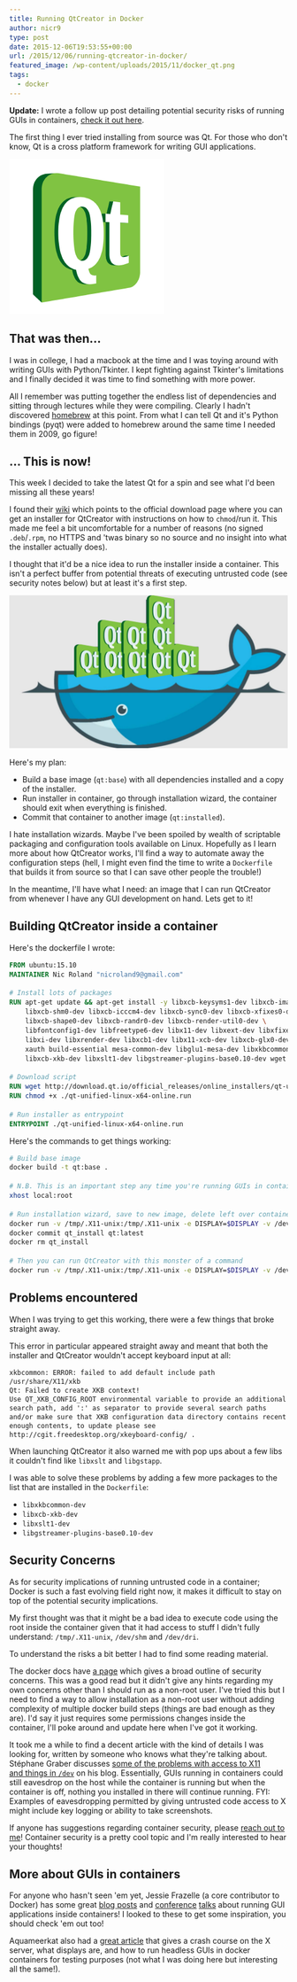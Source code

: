 ```yaml
---
title: Running QtCreator in Docker
author: nicr9
type: post
date: 2015-12-06T19:53:55+00:00
url: /2015/12/06/running-qtcreator-in-docker/
featured_image: /wp-content/uploads/2015/11/docker_qt.png
tags:
  - docker
---
```


**Update:** I wrote a follow up post detailing potential security risks of running GUIs in containers, [check it out here][1].

The first thing I ever tried installing from source was Qt. For those who don't know, Qt is a cross platform framework for writing GUI applications.

![](/wp-content/uploads/2015/11/5954820.png)

## That was then...

I was in college, I had a macbook at the time and I was toying around with writing GUIs with Python/Tkinter. I kept fighting against Tkinter's limitations and I finally decided it was time to find something with more power.

All I remember was putting together the endless list of dependencies and sitting through lectures while they were compiling. Clearly I hadn't discovered [homebrew][2] at this point. From what I can tell Qt and it's Python bindings (pyqt) were added to homebrew around the same time I needed them in 2009, go figure!

## ... This is now!

This week I decided to take the latest Qt for a spin and see what I'd been missing all these years!

I found their [wiki][3] which points to the official download page where you can get an installer for QtCreator with instructions on how to `chmod`/run it. This made me feel a bit uncomfortable for a number of reasons (no signed `.deb`/`.rpm`, no HTTPS and 'twas binary so no source and no insight into what the installer actually does).

I thought that it'd be a nice idea to run the installer inside a container. This isn't a perfect buffer from potential threats of executing untrusted code (see security notes below) but at least it's a first step.

![](/wp-content/uploads/2015/11/docker_qt.png)

Here's my plan:

  * Build a base image (`qt:base`) with all dependencies installed and a copy of the installer.
  * Run installer in container, go through installation wizard, the container should exit when everything is finished.
  * Commit that container to another image (`qt:installed`).

I hate installation wizards. Maybe I've been spoiled by wealth of scriptable packaging and configuration tools available on Linux. Hopefully as I learn more about how QtCreator works, I'll find a way to automate away the configuration steps (hell, I might even find the time to write a `Dockerfile` that builds it from source so that I can save other people the trouble!)

In the meantime, I'll have what I need: an image that I can run QtCreator from whenever I have any GUI development on hand. Lets get to it!

## Building QtCreator inside a container

Here's the dockerfile I wrote:

```dockerfile
FROM ubuntu:15.10
MAINTAINER Nic Roland "nicroland9@gmail.com"

# Install lots of packages
RUN apt-get update && apt-get install -y libxcb-keysyms1-dev libxcb-image0-dev \
    libxcb-shm0-dev libxcb-icccm4-dev libxcb-sync0-dev libxcb-xfixes0-dev \
    libxcb-shape0-dev libxcb-randr0-dev libxcb-render-util0-dev \
    libfontconfig1-dev libfreetype6-dev libx11-dev libxext-dev libxfixes-dev \
    libxi-dev libxrender-dev libxcb1-dev libx11-xcb-dev libxcb-glx0-dev x11vnc \
    xauth build-essential mesa-common-dev libglu1-mesa-dev libxkbcommon-dev \
    libxcb-xkb-dev libxslt1-dev libgstreamer-plugins-base0.10-dev wget

# Download script
RUN wget http://download.qt.io/official_releases/online_installers/qt-unified-linux-x64-online.run
RUN chmod +x ./qt-unified-linux-x64-online.run

# Run installer as entrypoint
ENTRYPOINT ./qt-unified-linux-x64-online.run
```

Here's the commands to get things working:

```bash
# Build base image
docker build -t qt:base .

# N.B. This is an important step any time you're running GUIs in containers
xhost local:root

# Run installation wizard, save to new image, delete left over container
docker run -v /tmp/.X11-unix:/tmp/.X11-unix -e DISPLAY=$DISPLAY -v /dev/shm:/dev/shm --device /dev/dri --name qt_install --entrypoint /qt-unified-linux-x64-online.run qt:base
docker commit qt_install qt:latest
docker rm qt_install

# Then you can run QtCreator with this monster of a command
docker run -v /tmp/.X11-unix:/tmp/.X11-unix -e DISPLAY=$DISPLAY -v /dev/shm:/dev/shm -v ~/src:/root --device /dev/dri --name qt_creator --rm --entrypoint /opt/Qt/Tools/QtCreator/bin/qtcreator qt:latest
```

## Problems encountered

When I was trying to get this working, there were a few things that broke straight away.

This error in particular appeared straight away and meant that both the installer and QtCreator wouldn't accept keyboard input at all:

```
xkbcommon: ERROR: failed to add default include path /usr/share/X11/xkb
Qt: Failed to create XKB context!
Use QT_XKB_CONFIG_ROOT environmental variable to provide an additional search path, add ':' as separator to provide several search paths and/or make sure that XKB configuration data directory contains recent enough contents, to update please see http://cgit.freedesktop.org/xkeyboard-config/ .
```

When launching QtCreator it also warned me with pop ups about a few libs it couldn't find like `libxslt` and `libgstapp`.

I was able to solve these problems by adding a few more packages to the list that are installed in the `Dockerfile`:

* `libxkbcommon-dev`
* `libxcb-xkb-dev`
* `libxslt1-dev`
* `libgstreamer-plugins-base0.10-dev`

## Security Concerns

As for security implications of running untrusted code in a container; Docker is such a fast evolving field right now, it makes it difficult to stay on top of the potential security implications.

My first thought was that it might be a bad idea to execute code using the root inside the container given that it had access to stuff I didn't fully understand: `/tmp/.X11-unix`, `/dev/shm` and `/dev/dri`.

To understand the risks a bit better I had to find some reading material.

The docker docs have [a page][4] which gives a broad outline of security concerns. This was a good read but it didn't give any hints regarding my own concerns other than I should run as a non-root user. I've tried this but I need to find a way to allow installation as a non-root user without adding complexity of multiple docker build steps (things are bad enough as they are). I'd say it just requires some permissions changes inside the container, I'll poke around and update here when I've got it working.

It took me a while to find a decent article with the kind of details I was looking for, written by someone who knows what they're talking about. Stéphane Graber discusses [some of the problems with access to X11 and things in `/dev`][5] on his blog. Essentially, GUIs running in containers could still eavesdrop on the host while the container is running but when the container is off, nothing you installed in there will continue running. FYI: Examples of eavesdropping permitted by giving untrusted code access to X might include key logging or ability to take screenshots.

If anyone has suggestions regarding container security, please [reach out to me][6]! Container security is a pretty cool topic and I'm really interested to hear your thoughts!

## More about GUIs in containers

For anyone who hasn't seen 'em yet, Jessie Frazelle (a core contributor to Docker) has some great [blog posts][7] and [conference][8] [talks][9] about running GUI applications inside containers! I looked to these to get some inspiration, you should check 'em out too!

Aquameerkat also had a [great article][10] that gives a crash course on the X server, what displays are, and how to run headless GUIs in docker containers for testing purposes (not what I was doing here but interesting all the same!).

 [1]: /p496/
 [2]: https://github.com/Homebrew/homebrew
 [3]: https://wiki.qt.io/Install_Qt_5_on_Ubuntu
 [4]: http://docs.docker.com/engine/articles/security/
 [5]: https://www.stgraber.org/2014/02/09/lxc-1-0-gui-in-containers/
 [6]: https://twitter.com/nicr9_
 [7]: https://blog.jessfraz.com/post/docker-containers-on-the-desktop/
 [8]: https://youtu.be/1qlLUf7KtAw
 [9]: https://youtu.be/GsLZz8cZCzc
 [10]: https://linuxmeerkat.wordpress.com/2014/10/17/running-a-gui-application-in-a-docker-container/
